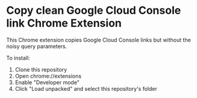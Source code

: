 # Copy clean Google Cloud Console link Chrome Extension

This Chrome extension copies Google Cloud Console links but without the noisy query parameters.

To install:

1. Clone this repository
2. Open chrome://extensions
3. Enable "Developer mode"
4. Click "Load unpacked" and select this repository's folder
